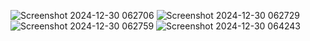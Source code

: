 ![Screenshot 2024-12-30 062706](https://github.com/user-attachments/assets/e1bd2a9c-713c-4680-8cba-22b7d2dae0ad)
![Screenshot 2024-12-30 062729](https://github.com/user-attachments/assets/b6c6eee7-efd3-49de-a350-658a10f27340)
![Screenshot 2024-12-30 062759](https://github.com/user-attachments/assets/6eec111e-212f-4b1e-a8e6-8d6ead7fa9ba)
![Screenshot 2024-12-30 064243](https://github.com/user-attachments/assets/d6bdf464-9dee-4bef-b24c-1a09b05309de)
